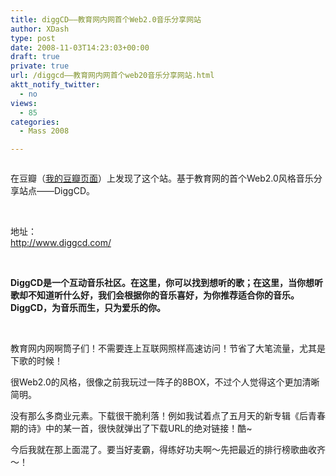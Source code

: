 ```yaml
---
title: diggCD——教育网内网首个Web2.0音乐分享网站
author: XDash
type: post
date: 2008-11-03T14:23:03+00:00
draft: true
private: true
url: /diggcd——教育网内网首个web20音乐分享网站.html
aktt_notify_twitter:
  - no
views:
  - 85
categories:
  - Mass 2008

---
```

<p style="text-align: center">
  <img decoding="async" alt="" src="http://www.xdash.cn/attachments/month_0811/z2008113222052.JPG" />
</p>

在豆瓣（<a target="_blank" href="http://www.douban.com/people/xdash/">我的豆瓣页面</a>）上发现了这个站。基于教育网的首个Web2.0风格音乐分享站点&mdash;&mdash;DiggCD。

&nbsp;

地址：  
<http://www.diggcd.com/>

&nbsp;

**DiggCD是一个互动音乐社区。在这里，你可以找到想听的歌；在这里，当你想听歌却不知道听什么好，我们会根据你的音乐喜好，为你推荐适合你的音乐。DiggCD，为音乐而生，只为爱乐的你。**

&nbsp;

教育网内网啊筒子们！不需要连上互联网照样高速访问！节省了大笔流量，尤其是下歌的时候！

很Web2.0的风格，很像之前我玩过一阵子的8BOX，不过个人觉得这个更加清晰简明。

没有那么多商业元素。下载很干脆利落！例如我试着点了五月天的新专辑《后青春期的诗》中的某一首，很快就弹出了下载URL的绝对链接！酷~

今后我就在那上面混了。要当好麦霸，得练好功夫啊～先把最近的排行榜歌曲收齐～！

&nbsp;